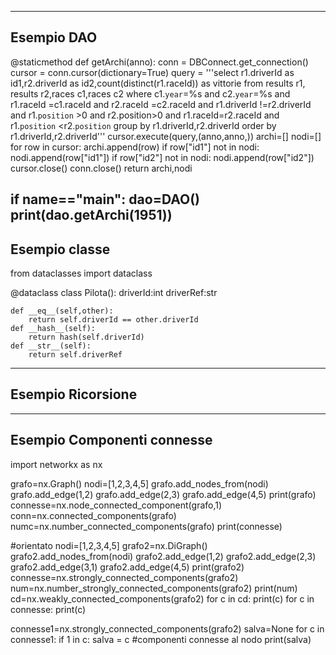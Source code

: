 ----------------------------------------------------------
Esempio DAO
----------------------------------------------------------
@staticmethod
    def getArchi(anno):
        conn = DBConnect.get_connection()
        cursor = conn.cursor(dictionary=True)
        query = '''select r1.driverId as id1,r2.driverId as id2,count(distinct(r1.raceId)) as vittorie from results r1, results r2,races c1,races c2 
        where c1.`year`=%s and c2.`year`=%s and
        r1.raceId =c1.raceId and r2.raceId =c2.raceId and
        r1.driverId !=r2.driverId and r1.`position` >0 and r2.position>0 and
        r1.raceId=r2.raceId and r1.`position` <r2.`position`
        group by r1.driverId,r2.driverId order by r1.driverId,r2.driverId'''
        cursor.execute(query,(anno,anno,))
        archi=[]
        nodi=[]
        for row in cursor:
            archi.append(row)
            if row["id1"] not in nodi:
                nodi.append(row["id1"])
            if row["id2"] not in nodi:
                nodi.append(row["id2"])
        cursor.close()
        conn.close()
        return archi,nodi

if __name__=="__main__":
    dao=DAO()
    print(dao.getArchi(1951))
--------------------------------------------------------
Esempio classe
--------------------------------------------------------
from dataclasses import dataclass

@dataclass
class Pilota():
    driverId:int
    driverRef:str

    def __eq__(self,other):
        return self.driverId == other.driverId
    def __hash__(self):
        return hash(self.driverId)
    def __str__(self):
        return self.driverRef
--------------------------------------------------------
Esempio Ricorsione
--------------------------------------------------------


--------------------------------------------------------
Esempio Componenti connesse
--------------------------------------------------------
import networkx as nx

grafo=nx.Graph()
nodi=[1,2,3,4,5]
grafo.add_nodes_from(nodi)
grafo.add_edge(1,2)
grafo.add_edge(2,3)
grafo.add_edge(4,5)
print(grafo)
connesse=nx.node_connected_component(grafo,1)
conn=nx.connected_components(grafo)
numc=nx.number_connected_components(grafo)
print(connesse)

#orientato
nodi=[1,2,3,4,5]
grafo2=nx.DiGraph()
grafo2.add_nodes_from(nodi)
grafo2.add_edge(1,2)
grafo2.add_edge(2,3)
grafo2.add_edge(3,1)
grafo2.add_edge(4,5)
print(grafo2)
connesse=nx.strongly_connected_components(grafo2)
num=nx.number_strongly_connected_components(grafo2)
print(num)
cd=nx.weakly_connected_components(grafo2)
for c in cd:
    print(c)
for c in connesse:
    print(c)

connesse1=nx.strongly_connected_components(grafo2)
salva=None
for c in connesse1:
    if 1 in c:
        salva = c
    #componenti connesse al nodo
print(salva)
    

















